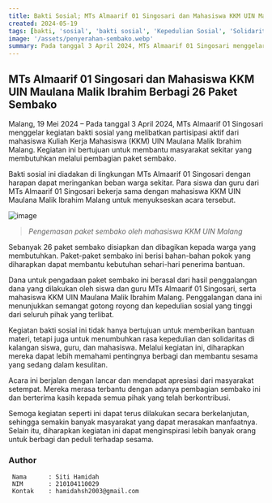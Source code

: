 ```yaml
---
title: Bakti Sosial; MTs Almaarif 01 Singosari dan Mahasiswa KKM UIN Maulana Malik Ibrahim Berbagi 26 Paket Sembako
created: 2024-05-19
tags: [bakti, 'sosial', 'bakti sosial', 'Kepedulian Sosial', 'Solidaritas Masyarakat', 'Bantuan Sembako', 'Peduli Sesama', 'Pendidikan Karakter', 'Kegiatan Sosial', 'Community Service', 'UIN Malang', 'Asistensi Mengajar', 'KKM', 'Kuliah Kerja Mahasiswa']
image: '/assets/penyerahan-sembako.webp'
summary: Pada tanggal 3 April 2024, MTs Almaarif 01 Singosari menggelar kegiatan bakti sosial berupa pembagian paket sembako kepada masyarakat sekitar yang membutuhkan dengan melibatkan partisipasi aktif siswa, guru MTs Almaarif 01 Singosari dan mahasiswa KKM UIN Maulana Malik Ibrahim Malang. Kegiatan ini bertujuan untuk memberikan bantuan material dan menumbuhkan rasa solidaritas di kalangan peserta. Sebanyak 26 paket sembako berisi bahan pokok disiapkan dan dibagikan kepada warga. Dana berasal dari penggalangan dana peserta. Acara berjalan lancar dan mendapat apresiasi masyarakat, diharapkan dapat terus berkelanjutan guna membantu lebih banyak masyarakat serta menginspirasi kepedulian dan berbagi.
---
```

## MTs Almaarif 01 Singosari dan Mahasiswa KKM UIN Maulana Malik Ibrahim Berbagi 26 Paket Sembako

Malang, 19 Mei 2024 – Pada tanggal 3 April 2024, MTs Almaarif 01 Singosari menggelar kegiatan bakti sosial yang melibatkan partisipasi aktif dari mahasiswa Kuliah Kerja Mahasiswa (KKM) UIN Maulana Malik Ibrahim Malang. Kegiatan ini bertujuan untuk membantu masyarakat sekitar yang membutuhkan melalui pembagian paket sembako.

Bakti sosial ini diadakan di lingkungan MTs Almaarif 01 Singosari dengan harapan dapat meringankan beban warga sekitar. Para siswa dan guru dari MTs Almaarif 01 Singosari bekerja sama dengan mahasiswa KKM UIN Maulana Malik Ibrahim Malang untuk menyukseskan acara tersebut.

![image](/assets/pengemasan.webp)
> _Pengemasan paket sembako oleh mahasiswa KKM UIN Malang_

Sebanyak 26 paket sembako disiapkan dan dibagikan kepada warga yang membutuhkan. Paket-paket sembako ini berisi bahan-bahan pokok yang diharapkan dapat membantu kebutuhan sehari-hari penerima bantuan.

Dana untuk pengadaan paket sembako ini berasal dari hasil penggalangan dana yang dilakukan oleh siswa dan guru MTs Almaarif 01 Singosari, serta mahasiswa KKM UIN Maulana Malik Ibrahim Malang. Penggalangan dana ini menunjukkan semangat gotong royong dan kepedulian sosial yang tinggi dari seluruh pihak yang terlibat.

Kegiatan bakti sosial ini tidak hanya bertujuan untuk memberikan bantuan materi, tetapi juga untuk menumbuhkan rasa kepedulian dan solidaritas di kalangan siswa, guru, dan mahasiswa. Melalui kegiatan ini, diharapkan mereka dapat lebih memahami pentingnya berbagi dan membantu sesama yang sedang dalam kesulitan.

Acara ini berjalan dengan lancar dan mendapat apresiasi dari masyarakat setempat. Mereka merasa terbantu dengan adanya pembagian sembako ini dan berterima kasih kepada semua pihak yang telah berkontribusi.

Semoga kegiatan seperti ini dapat terus dilakukan secara berkelanjutan, sehingga semakin banyak masyarakat yang dapat merasakan manfaatnya. Selain itu, diharapkan kegiatan ini dapat menginspirasi lebih banyak orang untuk berbagi dan peduli terhadap sesama.


### Author   
   ```shell title="About Author"
    Nama      : Siti Hamidah
    NIM       : 210104110029
    Kontak    : hamidahsh2003@gmail.com
